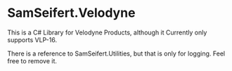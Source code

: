# SamSeifert.Velodyne

This is a C# Library for Velodyne Products, although it Currently only supports VLP-16.

There is a reference to SamSeifert.Utilities, but that is only for logging.  Feel free to remove it.
